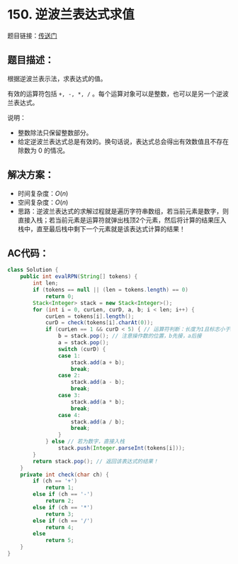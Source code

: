 # 150. 逆波兰表达式求值
题目链接：[传送门](https://leetcode-cn.com/problems/evaluate-reverse-polish-notation/)

## 题目描述：
根据逆波兰表示法，求表达式的值。

有效的运算符包括 `+, -, *, /` 。每个运算对象可以是整数，也可以是另一个逆波兰表达式。

说明：
- 整数除法只保留整数部分。
- 给定逆波兰表达式总是有效的。换句话说，表达式总会得出有效数值且不存在除数为 0 的情况。

## 解决方案：
- 时间复杂度：$O(n)$
- 空间复杂度：$O(n)$
- 思路：逆波兰表达式的求解过程就是遍历字符串数组，若当前元素是数字，则直接入栈；若当前元素是运算符就弹出栈顶2个元素，然后将计算的结果压入栈中，直至最后栈中剩下一个元素就是该表达式计算的结果！

## AC代码：
```java
class Solution {
	public int evalRPN(String[] tokens) {
		int len;
		if (tokens == null || (len = tokens.length) == 0)
			return 0;
		Stack<Integer> stack = new Stack<Integer>();
		for (int i = 0, curLen, curD, a, b; i < len; i++) {
			curLen = tokens[i].length();
			curD = check(tokens[i].charAt(0));
			if (curLen == 1 && curD < 5) { // 运算符判断：长度为1且标志小于5
				b = stack.pop(); // 注意操作数的位置，b先接，a后接
				a = stack.pop();
				switch (curD) {
				case 1:
					stack.add(a + b);
					break;
				case 2:
					stack.add(a - b);
					break;
				case 3:
					stack.add(a * b);
					break;
				case 4:
					stack.add(a / b);
					break;
				}
			} else // 若为数字，直接入栈
				stack.push(Integer.parseInt(tokens[i]));
		}
		return stack.pop(); // 返回该表达式的结果！
	}
	private int check(char ch) {
		if (ch == '+')
			return 1;
		else if (ch == '-')
			return 2;
		else if (ch == '*')
			return 3;
		else if (ch == '/')
			return 4;
		else
			return 5;
	}
}
```